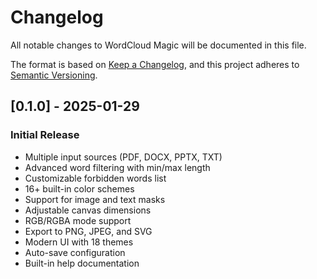 # Changelog

All notable changes to WordCloud Magic will be documented in this file.

The format is based on [Keep a Changelog](https://keepachangelog.com/en/1.0.0/),
and this project adheres to [Semantic Versioning](https://semver.org/spec/v2.0.0.html).

## [0.1.0] - 2025-01-29

### Initial Release
- Multiple input sources (PDF, DOCX, PPTX, TXT)
- Advanced word filtering with min/max length
- Customizable forbidden words list
- 16+ built-in color schemes
- Support for image and text masks
- Adjustable canvas dimensions
- RGB/RGBA mode support
- Export to PNG, JPEG, and SVG
- Modern UI with 18 themes
- Auto-save configuration
- Built-in help documentation